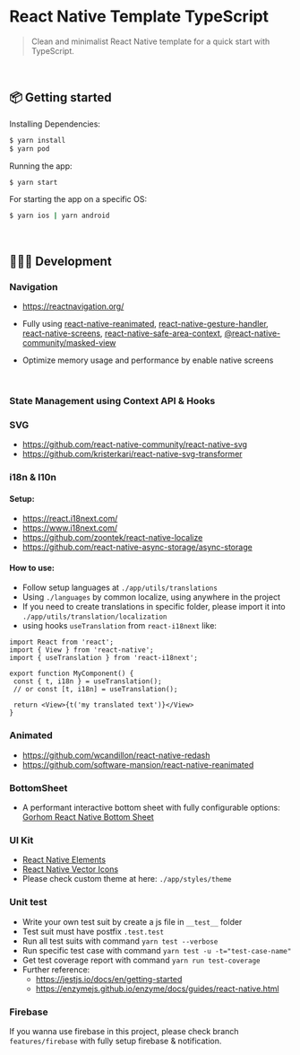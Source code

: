 # React Native Template TypeScript

> Clean and minimalist React Native template for a quick start with TypeScript.

<br />

## 📦 Getting started

Installing Dependencies:

```bash
$ yarn install
$ yarn pod
```

Running the app:

```bash
$ yarn start
```

For starting the app on a specific OS:

```bash
$ yarn ios | yarn android
```

<br />

## 👩🏾‍💻 Development

### Navigation

- https://reactnavigation.org/

- Fully using [react-native-reanimated](https://github.com/software-mansion/react-native-reanimated), [react-native-gesture-handler](https://github.com/software-mansion/react-native-gesture-handler), [react-native-screens](https://github.com/software-mansion/react-native-screens), [react-native-safe-area-context](https://github.com/th3rdwave/react-native-safe-area-context), [@react-native-community/masked-view](https://github.com/react-native-masked-view/masked-view#readme)

- Optimize memory usage and performance by enable native screens

<br/>

### State Management using Context API & Hooks

### SVG

- https://github.com/react-native-community/react-native-svg
- https://github.com/kristerkari/react-native-svg-transformer

### i18n & l10n

#### Setup:

- https://react.i18next.com/
- https://www.i18next.com/
- https://github.com/zoontek/react-native-localize
- https://github.com/react-native-async-storage/async-storage

#### How to use:

- Follow setup languages at `./app/utils/translations`
- Using `./languages` by common localize, using anywhere in the project
- If you need to create translations in specific folder, please import it into `./app/utils/translation/localization`
- using hooks `useTranslation` from `react-i18next` like:

```
import React from 'react';
import { View } from 'react-native';
import { useTranslation } from 'react-i18next';

export function MyComponent() {
 const { t, i18n } = useTranslation();
 // or const [t, i18n] = useTranslation();

 return <View>{t('my translated text')}</View>
}
```

### Animated

- https://github.com/wcandillon/react-native-redash
- https://github.com/software-mansion/react-native-reanimated

### BottomSheet

- A performant interactive bottom sheet with fully configurable options: [Gorhom React Native Bottom Sheet](https://gorhom.github.io/react-native-bottom-sheet/)

### UI Kit

- [React Native Elements](https://reactnativeelements.com/docs)
- [React Native Vector Icons](https://github.com/oblador/react-native-vector-icons)
- Please check custom theme at here: `./app/styles/theme`

### Unit test

- Write your own test suit by create a js file in `__test__` folder
- Test suit must have postfix `.test.test`
- Run all test suits with command `yarn test --verbose`
- Run specific test case with command `yarn test -u -t="test-case-name"`
- Get test coverage report with command `yarn run test-coverage`
- Further reference:
  - https://jestjs.io/docs/en/getting-started
  - https://enzymejs.github.io/enzyme/docs/guides/react-native.html

### Firebase

If you wanna use firebase in this project, please check branch `features/firebase` with fully setup firebase & notification.
